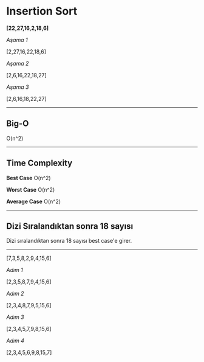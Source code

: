 # Insertion Sort 

**[22,27,16,2,18,6]**

*Aşama 1*

[2,27,16,22,18,6]

*Aşama 2*

[2,6,16,22,18,27]

*Aşama 3*

[2,6,16,18,22,27]

----------------------------
## Big-O

O(n^2)

------------------
## Time Complexity

**Best Case** O(n^2)

**Worst Case** O(n^2)

**Average Case** O(n^2)

-----------------------------------
## Dizi Sıralandıktan sonra 18 sayısı

Dizi sıralandıktan sonra 18 sayısı best case'e girer.

---------------------------------------
[7,3,5,8,2,9,4,15,6]

*Adım 1*

[2,3,5,8,7,9,4,15,6]

*Adım 2*

[2,3,4,8,7,9,5,15,6]

*Adım 3*

[2,3,4,5,7,9,8,15,6]

*Adım 4*

[2,3,4,5,6,9,8,15,7]
